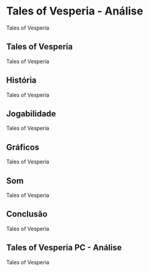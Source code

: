 ---
---

# Tales of Vesperia - Análise

Tales of Vesperia

## Tales of Vesperia

Tales of Vesperia

## História

Tales of Vesperia

## Jogabilidade

Tales of Vesperia

## Gráficos

Tales of Vesperia

## Som

Tales of Vesperia

## Conclusão

Tales of Vesperia

## Tales of Vesperia PC - Análise

Tales of Vesperia
